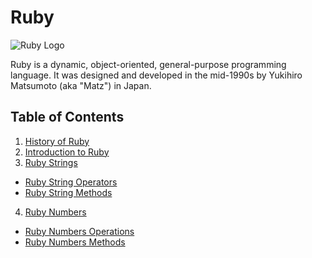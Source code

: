 # Ruby

![Ruby Logo][logo]

[logo]: https://cloud.githubusercontent.com/assets/5607371/13464206/083f3f28-e0b6-11e5-9ecd-84d8e25d35d8.png

Ruby is a dynamic, object-oriented, general-purpose programming language. It was designed and developed in the mid-1990s by Yukihiro Matsumoto (aka "Matz") in Japan.

## Table of Contents

1. [History of Ruby](Ruby-History)
2. [Introduction to Ruby](Ruby-Introduction)
3. [Ruby Strings](Ruby-Strings)
  - [Ruby String Operators](Ruby-Strings-Operators)
  - [Ruby String Methods](Ruby-String-Methods)
4. [Ruby Numbers](Ruby-Numbers)
  - [Ruby Numbers Operations](Ruby-Numbers-Operations)
  - [Ruby Numbers Methods](Ruby-Numbers-Methods)
